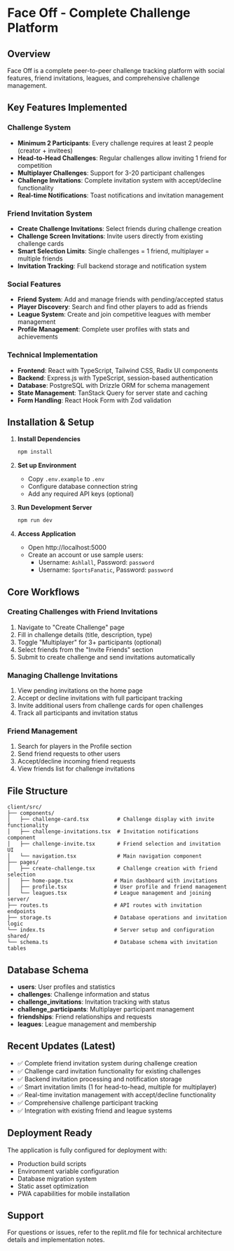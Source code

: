 # Face Off - Complete Challenge Platform

## Overview
Face Off is a complete peer-to-peer challenge tracking platform with social features, friend invitations, leagues, and comprehensive challenge management.

## Key Features Implemented

### Challenge System
- **Minimum 2 Participants**: Every challenge requires at least 2 people (creator + invitees)
- **Head-to-Head Challenges**: Regular challenges allow inviting 1 friend for competition
- **Multiplayer Challenges**: Support for 3-20 participant challenges
- **Challenge Invitations**: Complete invitation system with accept/decline functionality
- **Real-time Notifications**: Toast notifications and invitation management

### Friend Invitation System
- **Create Challenge Invitations**: Select friends during challenge creation
- **Challenge Screen Invitations**: Invite users directly from existing challenge cards
- **Smart Selection Limits**: Single challenges = 1 friend, multiplayer = multiple friends
- **Invitation Tracking**: Full backend storage and notification system

### Social Features
- **Friend System**: Add and manage friends with pending/accepted status
- **Player Discovery**: Search and find other players to add as friends
- **League System**: Create and join competitive leagues with member management
- **Profile Management**: Complete user profiles with stats and achievements

### Technical Implementation
- **Frontend**: React with TypeScript, Tailwind CSS, Radix UI components
- **Backend**: Express.js with TypeScript, session-based authentication
- **Database**: PostgreSQL with Drizzle ORM for schema management
- **State Management**: TanStack Query for server state and caching
- **Form Handling**: React Hook Form with Zod validation

## Installation & Setup

1. **Install Dependencies**
   ```bash
   npm install
   ```

2. **Set up Environment**
   - Copy `.env.example` to `.env`
   - Configure database connection string
   - Add any required API keys (optional)

3. **Run Development Server**
   ```bash
   npm run dev
   ```

4. **Access Application**
   - Open http://localhost:5000
   - Create an account or use sample users:
     - Username: `Ashlall`, Password: `password`
     - Username: `SportsFanatic`, Password: `password`

## Core Workflows

### Creating Challenges with Friend Invitations
1. Navigate to "Create Challenge" page
2. Fill in challenge details (title, description, type)
3. Toggle "Multiplayer" for 3+ participants (optional)
4. Select friends from the "Invite Friends" section
5. Submit to create challenge and send invitations automatically

### Managing Challenge Invitations
1. View pending invitations on the home page
2. Accept or decline invitations with full participant tracking
3. Invite additional users from challenge cards for open challenges
4. Track all participants and invitation status

### Friend Management
1. Search for players in the Profile section
2. Send friend requests to other users
3. Accept/decline incoming friend requests
4. View friends list for challenge invitations

## File Structure
```
client/src/
├── components/
│   ├── challenge-card.tsx         # Challenge display with invite functionality
│   ├── challenge-invitations.tsx  # Invitation notifications component  
│   ├── challenge-invite.tsx       # Friend selection and invitation UI
│   └── navigation.tsx             # Main navigation component
├── pages/
│   ├── create-challenge.tsx       # Challenge creation with friend selection
│   ├── home-page.tsx             # Main dashboard with invitations
│   ├── profile.tsx               # User profile and friend management
│   └── leagues.tsx               # League management and joining
server/
├── routes.ts                     # API routes with invitation endpoints
├── storage.ts                    # Database operations and invitation logic
└── index.ts                      # Server setup and configuration
shared/
└── schema.ts                     # Database schema with invitation tables
```

## Database Schema
- **users**: User profiles and statistics
- **challenges**: Challenge information and status
- **challenge_invitations**: Invitation tracking with status
- **challenge_participants**: Multiplayer participant management
- **friendships**: Friend relationships and requests
- **leagues**: League management and membership

## Recent Updates (Latest)
- ✅ Complete friend invitation system during challenge creation
- ✅ Challenge card invitation functionality for existing challenges
- ✅ Backend invitation processing and notification storage
- ✅ Smart invitation limits (1 for head-to-head, multiple for multiplayer)
- ✅ Real-time invitation management with accept/decline functionality
- ✅ Comprehensive challenge participant tracking
- ✅ Integration with existing friend and league systems

## Deployment Ready
The application is fully configured for deployment with:
- Production build scripts
- Environment variable configuration
- Database migration system
- Static asset optimization
- PWA capabilities for mobile installation

## Support
For questions or issues, refer to the replit.md file for technical architecture details and implementation notes.